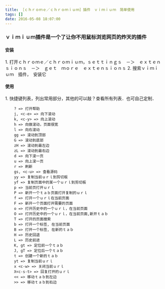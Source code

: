 ```yaml
---
title: ［ｃｈｒｏｍｅ／ｃｈｒｏｍｉｕｍ］插件　ｖｉｍｉｕｍ　简单使用
tags: []
date: 2016-05-08 18:07:00
---
```


### ｖｉｍｉｕｍ插件是一个了让你不用鼠标浏览网页的炸天的插件

#### 安装

1\. 打开ｃｈｒｏｍｅ／ｃｈｒｏｍｉｕｍ，ｓｅｔｔｉｎｇｓ　－＞　ｅｘｔｅｎｓｉｏｎｓ　－＞　ｇｅｔ　ｍｏｒｅ　ｅｘｔｅｎｓｉｏｎｓ
2\. 搜索ｖｉｍｉｕｍ　插件，　安装它

#### 使用

1\. 快捷键列表，列出常用部分，其他的可以敲？查看所有列表．也可自己定制．

        ? => 打开帮助
        j, <c-e> => 向下滚动
        k, <c-y> => 向上滚动
        h => 向做滚动，页面很宽
        l => 向右滚动
        gg => 滚动到顶部
        G => 滚动到底部
        zH => 滚动到最左边
        zL => 滚动到最右边
        d => 向下滚一页
        u => 向上滚一页
        r => 刷新
        gs, <c-u> => 查看源码
        yy => 复制当前ｕｒｌ到剪切板
        yf => 复制页面中的某一个ｕｒｌ到剪切板
        p => 当前页打开ｕｒｌ
        P => 新开一个ｔａｂ页面打开复制的ｕｒｌ
        f => 打开一个ｕｒｌ在当前页面
        F => 新开一个页面打开需要的页面
        o => 打开历史中的一个ｕｒｌ，在当前页面
        O => 打开历史中的一个ｕｒｌ，在当前页面,新开ｔａｂ
        T => 打开的页面搜索
        b => 打开一个标签, 在当前页面
        B => 打开一个标签, 在新的ｔａｂ
        H => 历史回退
        L => 历史前进
        K, gt => 定位前一个ｔａｂ
        J, gT => 定位后一个ｔａｂ
        t => 创建一个新的ｔａｂ
        yt => 复制当前ｕｒｌ
        x <c-w> => 关闭当前ｕｒｌ
        X<c-s-t> => 回复打开的ｕｒｌ
        << => 移动ｔａｂ到左边
        >> => 移动ｔａｂ到右边